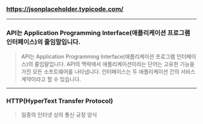 ### https://jsonplaceholder.typicode.com/

---

### API는 Application Programming Interface(애플리케이션 프로그램 인터페이스)의 줄임말입니다.

> API는 Application Programming Interface(애플리케이션 프로그램 인터페이스)의 줄임말입니다.
> API의 맥락에서 애플리케이션이라는 단어는 고유한 기능을 가진 모든 소프트웨어를 나타냅니다. 인터페이스는 두 애플리케이션 간의 서비스 계약이라고 할 수 있습니다.

---

### HTTP(HyperText Transfer Protocol)

> 일종의 인터넷 상의 통신 규정 양식

